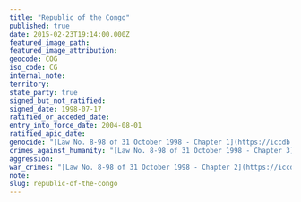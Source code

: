 ```yaml
---
title: "Republic of the Congo"
published: true
date: 2015-02-23T19:14:00.000Z
featured_image_path:
featured_image_attribution:
geocode: COG
iso_code: CG
internal_note:
territory:
state_party: true
signed_but_not_ratified:
signed_date: 1998-07-17
ratified_or_acceded_date:
entry_into_force_date: 2004-08-01
ratified_apic_date:
genocide: "[Law No. 8-98 of 31 October 1998 - Chapter 1](https://iccdb.hrlc.net/data/doc/533/)"
crimes_against_humanity: "[Law No. 8-98 of 31 October 1998 - Chapter 3](https://iccdb.hrlc.net/data/doc/533/)"
aggression:
war_crimes: "[Law No. 8-98 of 31 October 1998 - Chapter 2](https://iccdb.hrlc.net/data/doc/533/)"
note:
slug: republic-of-the-congo
---
```

